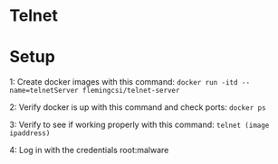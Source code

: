 # Telnet
# Setup
1: Create docker images with this command: `docker run -itd --name=telnetServer flemingcsi/telnet-server`

2: Verify docker is up with this command and check ports: `docker ps`

3: Verify to see if working properly with this command: `telnet (image ipaddress)`

4: Log in with the credentials root:malware
